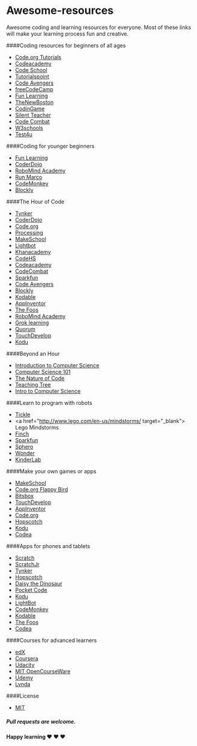 # Awesome-resources

Awesome coding and learning resources for everyone. 
Most of these links will make your learning process fun and creative.

####Coding resources for beginners of all ages 

+ <a href="https://code.org/" target="_blank"> Code.org Tutorials </a> 
+ <a href="https://www.codecademy.com/" target="_blank"> Codeacademy </a>
+ <a href="https://www.codeschool.com/" target="_blank"> Code School </a>
+ <a href="http://www.tutorialspoint.com/" target="_blank"> Tutorialspoint </a>
+ <a href="https://www.codeavengers.com/" target="_blank"> Code Avengers </a>
+ <a href="http://www.freecodecamp.com/" target="_blank"> freeCodeCamp </a>
+ <a href="http://www.funlearning.com/" target="_blank"> Fun Learning </a>
+ <a href="https://www.thenewboston.com/" target="_blank"> TheNewBoston </a>
+ <a href="https://www.codingame.com/" target="_blank"> CodinGame </a>
+ <a href="http://silentteacher.toxicode.fr/" target="_blank"> Silent Teacher </a>
+ <a href="https://codecombat.com/" target="_blank"> Code Combat </a>
+ <a href="http://www.w3schools.com/" target="_blank"> W3schools </a>
+ <a href="https://www.test4u.eu/" target="_blank"> Test4u </a>

####Coding for younger beginners 

+ <a href="http://www.funlearning.com/" target="_blank"> Fun Learning </a>
+ <a href="http://kata.coderdojo.com/wiki/Learning_Resource" target="_blank"> CoderDojo </a>
+ <a href="https://www.robomindacademy.com/" target="_blank"> RoboMind Academy </a>
+ <a href="https://www.allcancode.com/" target="_blank"> Run Marco </a>
+ <a href="https://www.playcodemonkey.com/" target="_blank"> CodeMonkey </a>
+ <a href="https://blockly-games.appspot.com/" target="_blank"> Blockly </a>

####The Hour of Code

+ <a href="https://www.tynker.com/hour-of-code/" target="_blank"> Tynker </a>
+ <a href="https://scratch.mit.edu/hoc2014/" target="_blank"> CoderDojo </a>
+ <a href="https://studio.code.org/hoc/1" target="_blank"> Code.org </a>
+ <a href="http://hello.processing.org/editor/" target="_blank"> Processing </a>
+ <a href="https://www.makeschool.com/build-an-iphone-game-in-your-browser" target="_blank"> MakeSchool </a>
+ <a href="http://lightbot.com/hoc2014.html" target="_blank"> Lightbot </a>
+ <a href="https://www.khanacademy.org/computing/hour-of-code/hour-of-code-tutorial/v/welcome-hour-of-code" target="_blank"> Khanacademy </a>
+ <a href="https://codehs.com/hourofcode/karel/1?start/" target="_blank"> CodeHS </a>
+ <a href="https://www.codecademy.com/courses/hour-of-code/0/1/" target="_blank"> Codeacademy </a>
+ <a href="http://codecombat.com/?hour_of_code=true" target="_blank"> CodeCombat </a>
+ <a href="http://sparkfun.codepops.com/#0/" target="_blank"> Sparkfun </a>
+ <a href="https://www.codeavengers.com/javascript/100#1.1" target="_blank"> Code Avengers </a>
+ <a href="https://blockly-games.appspot.com/maze/" target="_blank"> Blockly </a>
+ <a href="https://www.kodable.com/hour-of-code/" target="_blank"> Kodable </a>
+ <a href="http://appinventor.mit.edu/explore/hour-of-code.html" target="_blank"> AppInventor </a>
+ <a href="http://www.thefoos.com/hourofcode/" target="_blank"> The Foos </a> 
+ <a href="https://www.robomindacademy.com//go/navigator/storylines?course=HourOfCode" target="_blank"> RoboMind Academy </a> 
+ <a href="https://groklearning.com/hoc-2014/" target="_blank"> Grok learning </a> 
+ <a href="http://quorumlanguage.com/documents/hourofcode/part1.php" target="_blank"> Quorum </a> 
+ <a href="https://www.touchdevelop.com/hourofcode2" target="_blank"> TouchDevelop </a> 
+ <a href="http://www.kodugamelab.com/hour-of-code/" target="_blank"> Kodu </a>

####Beyond an Hour

+ <a href="https://www.edx.org/course/introduction-computer-science-harvardx-cs50x/" target="_blank"> Introduction to Computer Science </a>
+ <a href="https://www.coursera.org/course/cs101/" target="_blank"> Computer Science 101 </a>
+ <a href="https://vimeo.com/channels/natureofcode/" target="_blank"> The Nature of Code </a>
+ <a href="http://www.teachingtree.co/" target="_blank"> Teaching Tree </a>
+ <a href="https://www.udacity.com/course/cs101" target="_blank"> Intro to Computer Science </a>

####Learn to program with robots

+ <a href="https://tickleapp.com/en-us/" target="_blank"> Tickle </a>
+ <a href="http://www.lego.com/en-us/mindstorms/ target="_blank"> Lego Mindstorms </a> 
+ <a href="http://www.finchrobot.com/" target="_blank"> Finch </a> 
+ <a href="http://sparkfun.codepops.com/#0/" target="_blank"> Sparkfun </a> 
+ <a href="http://www.sphero.com/education/" target="_blank"> Sphero </a> 
+ <a href="https://www.makewonder.com/" target="_blank"> Wonder </a> 
+ <a href="http://kinderlabrobotics.com/" target="_blank"> KinderLab </a> 

####Make your own games or apps

+ <a href="https://www.makeschool.com/build-an-iphone-game-in-your-browser" target="_blank"> MakeSchool </a>
+ <a href="https://studio.code.org/flappy/1" target="_blank"> Code.org Flappy Bird</a>
+ <a href="https://bitsbox.com/index.html#hoc" target="_blank"> Bitsbox </a>
+ <a href="https://www.touchdevelop.com/hourofcode2" target="_blank"> TouchDevelop </a>
+ <a href="http://appinventor.mit.edu/explore/hour-of-code.html" target="_blank"> AppInventor </a>
+ <a href="https://studio.code.org/s/playlab/stage/1/puzzle/1" target="_blank"> Code.org </a>
+ <a href="https://www.gethopscotch.com/" target="_blank">  Hopscotch </a>
+ <a href="http://www.kodugamelab.com/" target="_blank"> Kodu </a>
+ <a href="http://twolivesleft.com/Codea/" target="_blank"> Codea </a>

####Apps for phones and tablets

+ <a href="https://scratch.mit.edu/" target="_blank"> Scratch </a>
+ <a href="http://www.scratchjr.org/" target="_blank"> ScratchJr </a>
+ <a href="https://www.tynker.com/" target="_blank"> Tynker </a>
+ <a href="https://www.gethopscotch.com/" target="_blank">  Hopscotch </a>
+ <a href="http://www.daisythedinosaur.com/" target="_blank">  Daisy the Dinosaur </a>
+ <a href="https://share.catrob.at/pocketcode/" target="_blank">  Pocket Code </a>
+ <a href="http://www.kodugamelab.com/" target="_blank"> Kodu </a>
+ <a href="http://lightbot.com/hocflash.html" target="_blank"> LightBot </a>
+ <a href="https://www.playcodemonkey.com/" target="_blank"> CodeMonkey </a>
+ <a href="https://www.kodable.com/" target="_blank"> Kodable </a> 
+ <a href="http://thefoos.com/" target="_blank"> The Foos </a>
+ <a href="http://twolivesleft.com/Codea/" target="_blank"> Codea </a>

####Courses for advanced learners

+ <a href="https://www.edx.org/course-list/allschools/computer-science/allcourses" target="_blank"> edX </a>
+ <a href="https://www.coursera.org/courses?orderby=upcoming&cats=cs-programming" target="_blank"> Coursera </a>
+ <a href="https://www.udacity.com/courses#!/all" target="_blank"> Udacity </a>
+ <a href="http://ocw.mit.edu/courses/electrical-engineering-and-computer-science/" target="_blank"> MIT OpenCourseWare </a>
+ <a href="https://www.udemy.com/courses/" target="_blank"> Udemy </a>
+ <a href="http://www.lynda.com/Developer-training-tutorials/50-0.html/" target="_blank"> Lynda </a>

####License

+ <a href="https://github.com/dreamtocode/awesome-resources/blob/master/LICENSE/"> MIT </a>

##### Pull requests are welcome. 
**Happy learning ♥ ♥ ♥**
